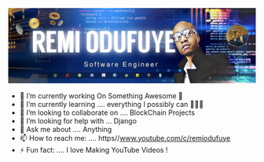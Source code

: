 <img src="https://github.com/remiodufuye/remiodufuye/blob/main/fullstacknew2.jpg" alt="fullstack" >

- 🔭 I’m currently working On Something Awesome 🚀
- 🌱 I’m currently learning .... everything I possibly can 👩🏽‍💻
- 👯 I’m looking to collaborate on .... BlockChain Projects
- 🤔 I’m looking for help with ... Django
- 💬 Ask me about .... Anything 
- 📫 How to reach me: .... https//www.youtube.com/c/remiodufuye
- ⚡ Fun fact: .... I love Making YouTube Videos ! 

